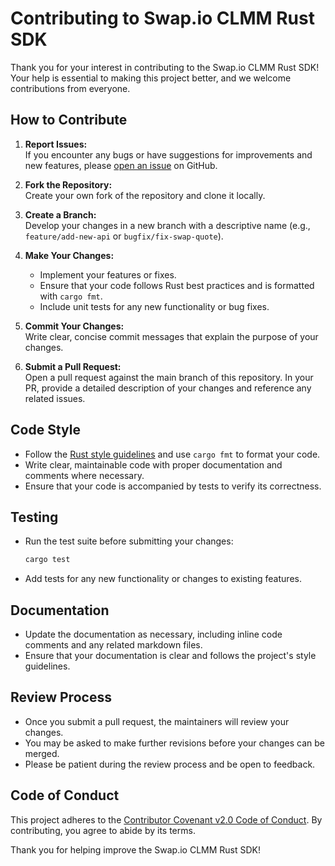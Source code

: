 # Contributing to Swap.io CLMM Rust SDK

Thank you for your interest in contributing to the Swap.io CLMM Rust SDK! Your help is essential to making this project better, and we welcome contributions from everyone.

## How to Contribute

1. **Report Issues:**  
   If you encounter any bugs or have suggestions for improvements and new features, please [open an issue](https://github.com/swap-dot-io/swap-io-clmm-rust-sdk/issues) on GitHub.

2. **Fork the Repository:**  
   Create your own fork of the repository and clone it locally.

3. **Create a Branch:**  
   Develop your changes in a new branch with a descriptive name (e.g., `feature/add-new-api` or `bugfix/fix-swap-quote`).

4. **Make Your Changes:**  
   - Implement your features or fixes.  
   - Ensure that your code follows Rust best practices and is formatted with `cargo fmt`.  
   - Include unit tests for any new functionality or bug fixes.

5. **Commit Your Changes:**  
   Write clear, concise commit messages that explain the purpose of your changes.

6. **Submit a Pull Request:**  
   Open a pull request against the main branch of this repository. In your PR, provide a detailed description of your changes and reference any related issues.

## Code Style

- Follow the [Rust style guidelines](https://github.com/rust-dev-tools/fmt-rfcs) and use `cargo fmt` to format your code.
- Write clear, maintainable code with proper documentation and comments where necessary.
- Ensure that your code is accompanied by tests to verify its correctness.

## Testing

- Run the test suite before submitting your changes:
  ```bash
  cargo test
  ```
- Add tests for any new functionality or changes to existing features.

## Documentation

- Update the documentation as necessary, including inline code comments and any related markdown files.
- Ensure that your documentation is clear and follows the project's style guidelines.

## Review Process

- Once you submit a pull request, the maintainers will review your changes.
- You may be asked to make further revisions before your changes can be merged.
- Please be patient during the review process and be open to feedback.

## Code of Conduct

This project adheres to the [Contributor Covenant v2.0 Code of Conduct](https://www.contributor-covenant.org/version/2/0/code_of_conduct/). By contributing, you agree to abide by its terms.

Thank you for helping improve the Swap.io CLMM Rust SDK!
